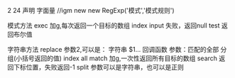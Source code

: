  2 24 
 声明
 字面量
    //igm
 new
    new RegExp('模式','模式规则')
 
 模式方法
 exec 
    加g,每次返回一个目标的数组 index input
    失败，返回null
 test
    返回布尔值
 
 字符串方法
 replace
   参数2,可以是：
   字符串
   $1...
   回调函数 参数：匹配的全部 分组(小括号返回的值) index all
 match 加g,一次性返回所有目标的数组
 search 返回下标位置，失败返回-1
 split 参数可以是字符串，也可以是正则